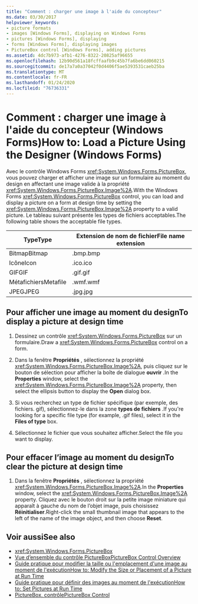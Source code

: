 ```yaml
---
title: "Comment : charger une image à l'aide du concepteur"
ms.date: 03/30/2017
helpviewer_keywords:
- picture formats
- images [Windows Forms], displaying on Windows Forms
- pictures [Windows Forms], displaying
- forms [Windows Forms], displaying images
- PictureBox control [Windows Forms], adding pictures
ms.assetid: 4dc7b973-afb1-4276-8322-20825af96655
ms.openlocfilehash: 12b90d561a18fcffaafb9c45b7fa6be6dd060215
ms.sourcegitcommit: de17a7a0a37042f0d4406f5ae5393531caeb25ba
ms.translationtype: MT
ms.contentlocale: fr-FR
ms.lasthandoff: 01/24/2020
ms.locfileid: "76736331"
---
```

# <a name="how-to-load-a-picture-using-the-designer-windows-forms"></a><span data-ttu-id="b1936-102">Comment : charger une image à l'aide du concepteur (Windows Forms)</span><span class="sxs-lookup"><span data-stu-id="b1936-102">How to: Load a Picture Using the Designer (Windows Forms)</span></span>

<span data-ttu-id="b1936-103">Avec le contrôle Windows Forms <xref:System.Windows.Forms.PictureBox>, vous pouvez charger et afficher une image sur un formulaire au moment du design en affectant une image valide à la propriété <xref:System.Windows.Forms.PictureBox.Image%2A>.</span><span class="sxs-lookup"><span data-stu-id="b1936-103">With the Windows Forms <xref:System.Windows.Forms.PictureBox> control, you can load and display a picture on a form at design time by setting the <xref:System.Windows.Forms.PictureBox.Image%2A> property to a valid picture.</span></span> <span data-ttu-id="b1936-104">Le tableau suivant présente les types de fichiers acceptables.</span><span class="sxs-lookup"><span data-stu-id="b1936-104">The following table shows the acceptable file types.</span></span>

|<span data-ttu-id="b1936-105">Type</span><span class="sxs-lookup"><span data-stu-id="b1936-105">Type</span></span>|<span data-ttu-id="b1936-106">Extension de nom de fichier</span><span class="sxs-lookup"><span data-stu-id="b1936-106">File name extension</span></span>|
|---|---|
|<span data-ttu-id="b1936-107">Bitmap</span><span class="sxs-lookup"><span data-stu-id="b1936-107">Bitmap</span></span>|<span data-ttu-id="b1936-108">.bmp</span><span class="sxs-lookup"><span data-stu-id="b1936-108">.bmp</span></span>|
|<span data-ttu-id="b1936-109">Icône</span><span class="sxs-lookup"><span data-stu-id="b1936-109">Icon</span></span>|<span data-ttu-id="b1936-110">.ico</span><span class="sxs-lookup"><span data-stu-id="b1936-110">.ico</span></span>|
|<span data-ttu-id="b1936-111">GIF</span><span class="sxs-lookup"><span data-stu-id="b1936-111">GIF</span></span>|<span data-ttu-id="b1936-112">.gif</span><span class="sxs-lookup"><span data-stu-id="b1936-112">.gif</span></span>|
|<span data-ttu-id="b1936-113">Métafichiers</span><span class="sxs-lookup"><span data-stu-id="b1936-113">Metafile</span></span>|<span data-ttu-id="b1936-114">.wmf</span><span class="sxs-lookup"><span data-stu-id="b1936-114">.wmf</span></span>|
|<span data-ttu-id="b1936-115">JPEG</span><span class="sxs-lookup"><span data-stu-id="b1936-115">JPEG</span></span>|<span data-ttu-id="b1936-116">.jpg</span><span class="sxs-lookup"><span data-stu-id="b1936-116">.jpg</span></span>|

## <a name="to-display-a-picture-at-design-time"></a><span data-ttu-id="b1936-117">Pour afficher une image au moment du design</span><span class="sxs-lookup"><span data-stu-id="b1936-117">To display a picture at design time</span></span>

1. <span data-ttu-id="b1936-118">Dessinez un contrôle <xref:System.Windows.Forms.PictureBox> sur un formulaire.</span><span class="sxs-lookup"><span data-stu-id="b1936-118">Draw a <xref:System.Windows.Forms.PictureBox> control on a form.</span></span>

2. <span data-ttu-id="b1936-119">Dans la fenêtre **Propriétés** , sélectionnez la propriété <xref:System.Windows.Forms.PictureBox.Image%2A>, puis cliquez sur le bouton de sélection pour afficher la boîte de dialogue **ouvrir** .</span><span class="sxs-lookup"><span data-stu-id="b1936-119">In the **Properties** window, select the <xref:System.Windows.Forms.PictureBox.Image%2A> property, then select the ellipsis button to display the **Open** dialog box.</span></span>

3. <span data-ttu-id="b1936-120">Si vous recherchez un type de fichier spécifique (par exemple, des fichiers. gif), sélectionnez-le dans la zone **types de fichiers** .</span><span class="sxs-lookup"><span data-stu-id="b1936-120">If you're looking for a specific file type (for example, .gif files), select it in the **Files of type** box.</span></span>

4. <span data-ttu-id="b1936-121">Sélectionnez le fichier que vous souhaitez afficher.</span><span class="sxs-lookup"><span data-stu-id="b1936-121">Select the file you want to display.</span></span>

## <a name="to-clear-the-picture-at-design-time"></a><span data-ttu-id="b1936-122">Pour effacer l’image au moment du design</span><span class="sxs-lookup"><span data-stu-id="b1936-122">To clear the picture at design time</span></span>

1. <span data-ttu-id="b1936-123">Dans la fenêtre **Propriétés** , sélectionnez la propriété <xref:System.Windows.Forms.PictureBox.Image%2A>.</span><span class="sxs-lookup"><span data-stu-id="b1936-123">In the **Properties** window, select the <xref:System.Windows.Forms.PictureBox.Image%2A> property.</span></span> <span data-ttu-id="b1936-124">Cliquez avec le bouton droit sur la petite image miniature qui apparaît à gauche du nom de l’objet image, puis choisissez **Réinitialiser**.</span><span class="sxs-lookup"><span data-stu-id="b1936-124">Right-click the small thumbnail image that appears to the left of the name of the image object, and then choose **Reset**.</span></span>

## <a name="see-also"></a><span data-ttu-id="b1936-125">Voir aussi</span><span class="sxs-lookup"><span data-stu-id="b1936-125">See also</span></span>

- <xref:System.Windows.Forms.PictureBox>
- [<span data-ttu-id="b1936-126">Vue d’ensemble du contrôle PictureBox</span><span class="sxs-lookup"><span data-stu-id="b1936-126">PictureBox Control Overview</span></span>](picturebox-control-overview-windows-forms.md)
- [<span data-ttu-id="b1936-127">Guide pratique pour modifier la taille ou l'emplacement d'une image au moment de l'exécution</span><span class="sxs-lookup"><span data-stu-id="b1936-127">How to: Modify the Size or Placement of a Picture at Run Time</span></span>](how-to-modify-the-size-or-placement-of-a-picture-at-run-time-windows-forms.md)
- [<span data-ttu-id="b1936-128">Guide pratique pour définir des images au moment de l'exécution</span><span class="sxs-lookup"><span data-stu-id="b1936-128">How to: Set Pictures at Run Time</span></span>](how-to-set-pictures-at-run-time-windows-forms.md)
- [<span data-ttu-id="b1936-129">PictureBox, contrôle</span><span class="sxs-lookup"><span data-stu-id="b1936-129">PictureBox Control</span></span>](picturebox-control-windows-forms.md)
